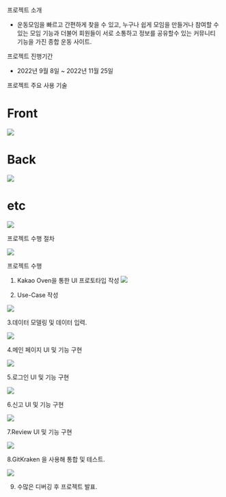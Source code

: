프로젝트 소개
- 운동모임을 빠르고 간편하게 찾을 수 있고, 누구나 쉽게 모임을 만들거나 참여할 수 있는 모임 기능과 더불어 회원들이 서로 소통하고 정보를 공유할수 있는 커뮤니티 기능을 가진 종합 운동 사이트.

프로젝트 진행기간
- 2022년 9월 8일 ~ 2022년 11월 25일

프로젝트 주요 사용 기술 
 # Front
 
 
 ![](https://velog.velcdn.com/images/hunsik0302/post/c97f0932-b749-43af-a7af-e8c1e8751177/image.PNG)

 # Back
 
 ![](https://velog.velcdn.com/images/hunsik0302/post/5e6a71a1-0602-452c-a284-a7d31c3b287c/image.PNG)

 # etc
 ![](https://velog.velcdn.com/images/hunsik0302/post/0a0c5ad5-029a-4231-8f49-3b55ed952ad1/image.PNG)


프로젝트 수행 절차

![](https://velog.velcdn.com/images/hunsik0302/post/4b44e069-c5fe-453f-858d-e1b604309d9a/image.PNG)

프로젝트 수행

1. Kakao Oven을 통한 UI 프로토타입 작성
![](https://velog.velcdn.com/images/hunsik0302/post/5c0125d7-553f-40e2-8500-15bef781f7c0/image.PNG)


2. Use-Case 작성

![](https://velog.velcdn.com/images/hunsik0302/post/f2c6990f-a097-4ace-843c-c3321cd59e11/image.PNG)

3.데이터 모델링 및 데이터 입력.

![](https://velog.velcdn.com/images/hunsik0302/post/9d3a9ed1-ea7d-45cf-bd4f-db84954e43a7/image.PNG)


4.메인 페이지 UI 및 기능 구현


![](https://velog.velcdn.com/images/hunsik0302/post/7f288079-39e5-4f26-9a7a-53dd2174d1de/image.PNG)


5.로그인 UI 및 기능 구현

![](https://velog.velcdn.com/images/hunsik0302/post/30422d6f-19a8-42de-9b89-7d17f9d79950/image.PNG)

6.신고 UI 및 기능 구현

![](https://velog.velcdn.com/images/hunsik0302/post/d9d47b7e-e75a-40d9-b5d4-64dc3fe45235/image.PNG)


7.Review UI 및 기능 구현

![](https://velog.velcdn.com/images/hunsik0302/post/8cf2ceed-f5cf-48c6-83ef-945b7a56240d/image.PNG)


8.GitKraken 을 사용해 통합 및 테스트.


![](https://velog.velcdn.com/images/hunsik0302/post/5043d002-cce7-480e-9b00-4d935f7acafd/image.PNG)

9. 수많은 디버깅 후 프로젝트 발표.

